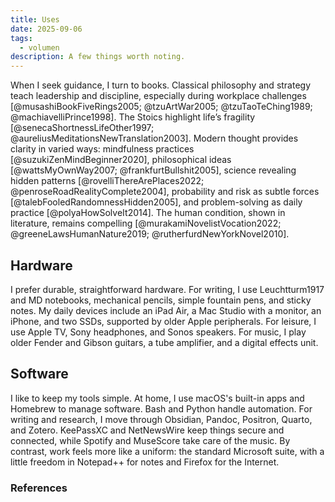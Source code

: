```yaml
---
title: Uses
date: 2025-09-06
tags:
  - volumen
description: A few things worth noting.
---
```


When I seek guidance, I turn to books. Classical philosophy and strategy teach leadership and discipline, especially during workplace challenges [@musashiBookFiveRings2005; @tzuArtWar2005; @tzuTaoTeChing1989; @machiavelliPrince1998]. The Stoics highlight life’s fragility [@senecaShortnessLifeOther1997; @aureliusMeditationsNewTranslation2003]. Modern thought provides clarity in varied ways: mindfulness practices [@suzukiZenMindBeginner2020], philosophical ideas [@wattsMyOwnWay2007; @frankfurtBullshit2005], science revealing hidden patterns [@rovelliThereArePlaces2022; @penroseRoadRealityComplete2004], probability and risk as subtle forces [@talebFooledRandomnessHidden2005], and problem-solving as daily practice [@polyaHowSolveIt2014]. The human condition, shown in literature, remains compelling [@murakamiNovelistVocation2022; @greeneLawsHumanNature2019; @rutherfurdNewYorkNovel2010].

## Hardware

I prefer durable, straightforward hardware. For writing, I use Leuchtturm1917 and MD notebooks, mechanical pencils, simple fountain pens, and sticky notes. My daily devices include an iPad Air, a Mac Studio with a monitor, an iPhone, and two SSDs, supported by older Apple peripherals. For leisure, I use Apple TV, Sony headphones, and Sonos speakers. For music, I play older Fender and Gibson guitars, a tube amplifier, and a digital effects unit.

## Software

I like to keep my tools simple. At home, I use macOS's built-in apps and Homebrew to manage software. Bash and Python handle automation. For writing and research, I move through Obsidian, Pandoc, Positron, Quarto, and Zotero. KeePassXC and NetNewsWire keep things secure and connected, while Spotify and MuseScore take care of the music. By contrast, work feels more like a uniform: the standard Microsoft suite, with a little freedom in Notepad++ for notes and Firefox for the Internet.


### References